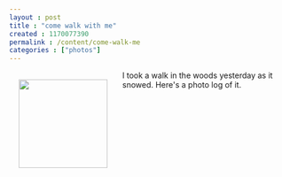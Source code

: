 ```yaml
---
layout : post
title : "come walk with me"
created : 1170077390
permalink : /content/come-walk-me
categories : ["photos"]
---
```

<div style="text-align:center;width:194px;font-family:arial,sans-serif;font-size:83%;float:left;margin-right:10px;">
  <div style="height:194px;background:url('http://picasaweb.google.com/f/img/transparent_album_background.gif') no-repeat left">
    <a href="http://picasaweb.google.com/sirkitree/TakeAWalkWithMe"><img src="http://lh3.google.com/image/sirkitree/Rb0ig9Sj63E/AAAAAAAAAFo/HRwybLGba_U/s160-c/TakeAWalkWithMe.jpg" width="160" height="160" style="border:none;padding:0px;margin-top:16px;"></a>
  </div>
</div>
I took a walk in the woods yesterday as it snowed. Here's a photo log of it.
